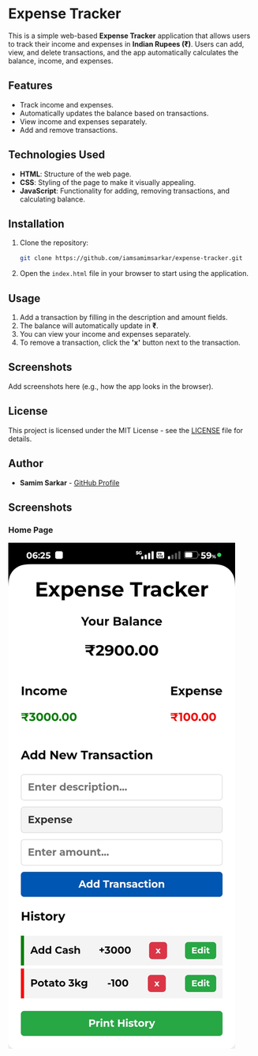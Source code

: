 
# Expense Tracker

This is a simple web-based **Expense Tracker** application that allows users to track their income and expenses in **Indian Rupees (₹)**. Users can add, view, and delete transactions, and the app automatically calculates the balance, income, and expenses.

## Features
- Track income and expenses.
- Automatically updates the balance based on transactions.
- View income and expenses separately.
- Add and remove transactions.

## Technologies Used
- **HTML**: Structure of the web page.
- **CSS**: Styling of the page to make it visually appealing.
- **JavaScript**: Functionality for adding, removing transactions, and calculating balance.

## Installation

1. Clone the repository:
    ```bash
    git clone https://github.com/iamsamimsarkar/expense-tracker.git
    ```

2. Open the `index.html` file in your browser to start using the application.

## Usage
1. Add a transaction by filling in the description and amount fields.
2. The balance will automatically update in **₹**.
3. You can view your income and expenses separately.
4. To remove a transaction, click the **'x'** button next to the transaction.

## Screenshots
Add screenshots here (e.g., how the app looks in the browser).

## License
This project is licensed under the MIT License - see the [LICENSE](LICENSE) file for details.

## Author
- **Samim Sarkar** - [GitHub Profile](https://github.com/iamsamimsarkar)
## Screenshots
### Home Page  
![Expense Tracker Home Page](screenshot.jpg)
